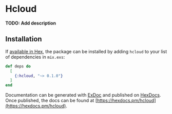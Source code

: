 # Hcloud

**TODO: Add description**

## Installation

If [available in Hex](https://hex.pm/docs/publish), the package can be installed
by adding `hcloud` to your list of dependencies in `mix.exs`:

```elixir
def deps do
  [
    {:hcloud, "~> 0.1.0"}
  ]
end
```

Documentation can be generated with [ExDoc](https://github.com/elixir-lang/ex_doc)
and published on [HexDocs](https://hexdocs.pm). Once published, the docs can
be found at [https://hexdocs.pm/hcloud](https://hexdocs.pm/hcloud).

